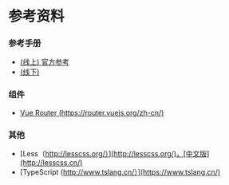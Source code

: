 # 参考资料

### 参考手册

- [(线上) 官方参考](https://cn.vuejs.org/v2/guide/)
- [(线下)]()


### 组件

- [Vue Router (https://router.vuejs.org/zh-cn/)](https://router.vuejs.org/zh-cn/)


### 其他

- [Less（http://lesscss.org/）](http://lesscss.org/)，[中文版](http://lesscss.cn/)
- [TypeScript (http://www.tslang.cn/）](https://www.tslang.cn/)
